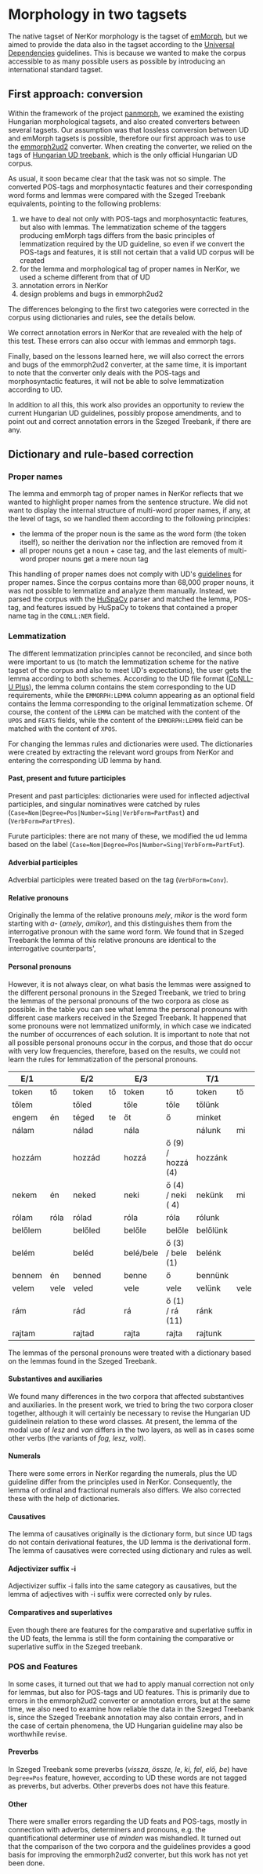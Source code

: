 # Morphology in two tagsets
The native tagset of NerKor morphology is the tagset of [emMorph](https://github.com/dlt-rilmta/emMorph), but we aimed to provide the data also in the tagset according to the [Universal Dependencies](https://universaldependencies.org/) guidelines.
This is because we wanted to make the corpus accessible to as many possible users as possible by introducing an international standard tagset.

## First approach: conversion
Within the framework of the project [panmorph](https://github.com/nytud/panmorph), we examined the existing Hungarian morphological tagsets, and also created converters between several tagsets.
Our assumption was that lossless conversion between UD and emMorph tagsets is possible, therefore our first approach was to use the [emmorph2ud2](https://github.com/vadno/emmorph2ud2) converter.
When creating the converter, we relied on the tags of [Hungarian UD treebank](https://universaldependencies.org/treebanks/hu_szeged/index.html), which is the only official Hungarian UD corpus.

As usual, it soon became clear that the task was not so simple.
The converted POS-tags and morphosyntactic features and their corresponding word forms and lemmas were compared with the Szeged Treebank equivalents, pointing to the following problems:

1. we have to deal not only with POS-tags and morphosyntactic features, but also with lemmas. The lemmatization scheme of the taggers producing emMorph tags differs from the basic principles of lemmatization required by the UD guideline, so even if we convert the POS-tags and features, it is still not certain that a valid UD corpus will be created
1. for the lemma and morphological tag of proper names in NerKor, we used a scheme different from that of UD
1. annotation errors in NerKor
1. design problems and bugs in emmorph2ud2

The differences belonging to the first two categories were corrected in the corpus using dictionaries and rules, see the details below.

We correct annotation errors in NerKor that are revealed with the help of this test. These errors can also occur with lemmas and emmorph tags.

Finally, based on the lessons learned here, we will also correct the errors and bugs of the emmorph2ud2 converter, at the same time, it is important to note that the converter only deals with the POS-tags and morphosyntactic features, it will not be able to solve lemmatization according to UD.

In addition to all this, this work also provides an opportunity to review the current Hungarian UD guidelines, possibly propose amendments, and to point out and correct annotation errors in the Szeged Treebank, if there are any.

## Dictionary and rule-based correction


### Proper names

The lemma and emmorph tag of proper names in NerKor reflects that we wanted to highlight proper names from the sentence structure.
We did not want to display the internal structure of multi-word proper names, if any, at the level of tags, so we handled them according to the following principles:
* the lemma of the proper noun is the same as the word form (the token itself), so neither the derivation nor the inflection are removed from it
* all proper nouns get a noun + case tag, and the last elements of multi-word proper nouns get a mere noun tag

This handling of proper names does not comply with UD's [guidelines](https://universaldependencies.org/u/pos/PROPN.html) for proper names.
Since the corpus contains more than 68,000 proper nouns, it was not possible to lemmatize and analyze them manually.
Instead, we parsed the corpus with the [HuSpaCy](https://github.com/huspacy/huspacy) parser and matched the lemma, POS-tag, and features issued by HuSpaCy to tokens that contained a proper name tag in the `CONLL:NER` field.

### Lemmatization

The different lemmatization principles cannot be reconciled, and since both were important to us (to match the lemmatization scheme for the native tagset of the corpus and also to meet UD's expectations), the user gets the lemma according to both schemes. According to the UD file format  ([CoNLL-U Plus](https://universaldependencies.org/ext-format.html)), the lemma column contains the stem corresponding to the UD requirements, while the `EMMORPH:LEMMA` column appearing as an optional field contains the lemma corresponding to the original lemmatization scheme.
Of course, the content of the `LEMMA` can be matched with the content of the `UPOS` and `FEATS` fields, while the content of the `EMMORPH:LEMMA` field can be matched with the content of `XPOS`.

For changing the lemmas rules and dictionaries were used.
The dictionaries were created by extracting the relevant word groups from NerKor and entering the corresponding UD lemma by hand.

#### Past, present and future participles

Present and past participles: dictionaries were used for inflected adjectival participles, and singular nominatives were catched by rules (`Case=Nom|Degree=Pos|Number=Sing|VerbForm=PartPast`) and (`VerbForm=PartPres`).

Furute participles: there are not many of these, we modified the ud lemma based on the label (`Case=Nom|Degree=Pos|Number=Sing|VerbForm=PartFut`).

#### Adverbial participles

Adverbial participles were treated based on the tag (`VerbForm=Conv`).



#### Relative pronouns

Originally the lemma of the relative pronouns _mely_, _mikor_ is the word form starting with _a-_ (_amely_, _amikor_), and this distinguishes them from the interrogative pronoun with the same word form.
We found that in Szeged Treebank the lemma of this relative pronouns are identical to the interrogative counterparts', 

#### Personal pronouns

However, it is not always clear, on what basis the lemmas were assigned to the different personal pronouns in the Szeged Treebank, we tried to bring the lemmas of the personal pronouns of the two corpora as close as possible.
in the table you can see what lemma the personal pronouns with different case markers received in the Szeged Treebank.
It happened that some pronouns were not lemmatized uniformly, in which case we indicated the number of occurrences of each solution.
It is important to note that not all possible personal pronouns occur in the corpus, and those that do occur with very low frequencies, therefore, based on the results, we could not learn the rules for lemmatization of the personal pronouns.

| E/1     |      | E/2     |    | E/3       |                   | T/1      |      | T/2       |    | T/3      |        |
|---------|------|---------|----|-----------|-------------------|----------|------|-----------|----|----------|--------|
| token   | tő   | token   | tő | token     | tő                | token    | tő   | token     | tő | token    | tő     |
| tőlem   |      | tőled   |    | tőle      | tőle              | tőlünk   |      | tőletek   |    | tőlük    | tőle   |
| engem   | én   | téged   | te | őt        | ő                 | minket   |      | titeket   |    | őket     | ők     |
| nálam   |      | nálad   |    | nála      |                   | nálunk   | mi   | nálatok   |    | náluk    |        |
| hozzám  |      | hozzád  |    | hozzá     | ő (9) / hozzá (4) | hozzánk  |      | hozzátok  |    | hozzájuk | ők     |
| nekem   | én   | neked   |    | neki      | ő (4) / neki ( 4) | nekünk   | mi   | nektek    |    | nekik    | ők     |
| rólam   | róla | rólad   |    | róla      | róla              | rólunk   |      | rólatok   |    | róluk    |        |
| belőlem |      | belőled |    | belőle    | belőle            | belőlünk |      | belőletek |    | belőlük  | belőle |
| belém   |      | beléd   |    | belé/bele | ő (3) / bele (1)  | belénk   |      | belétek   |    | beléjük  |        |
| bennem  | én   | benned  |    | benne     | ő                 | bennünk  |      | bennetek  |    | bennük   |        |
| velem   | vele | veled   |    | vele      | vele              | velünk   | vele | veletek   |    | velük    | vele   |
| rám     |      | rád     |    | rá        | ő (1) / rá (11)   | ránk     |      | rátok     |    | rájuk    | rá     |
| rajtam  |      | rajtad  |    | rajta     | rajta             | rajtunk  |      | rajtatok  |    | rajtuk   |        |
The lemmas of the personal pronouns were treated with a dictionary based on the lemmas found in the Szeged Treebank.

#### Substantives and auxiliaries

We found many differences in the two corpora that affected substantives and auxiliaries.
In the present work, we tried to bring the two corpora closer together, although it will certainly be necessary to revise the Hungarian UD guidelinein relation to these word classes.
At present, the lemma of the modal use of _lesz_ and _van_ differs in the two layers, as well as in cases some other verbs (the variants of _fog, lesz, volt_).

#### Numerals

There were some errors in NerKor regarding the numerals, plus the UD guideline differ from the principles used in NerKor.
Consequently, the lemma of ordinal and fractional numerals also differs.
We also corrected these with the help of dictionaries.

#### Causatives

The lemma of causatives originally is the dictionary form, but since UD tags do not contain derivational features, the UD lemma is the derivational form. The lemma of causatives were corrected using dictionary and rules as well.

#### Adjectivizer suffix -i 

Adjectivizer suffix -i falls into the same category as causatives, but the lemma of adjectives with -i suffix were corrected only by rules. 

#### Comparatives and superlatives

Even though there are features for the comparative and superlative suffix in the UD feats, the lemma is still the form containing the comparative or superlative suffix in the Szeged treebank.

### POS and Features

In some cases, it turned out that we had to apply manual correction not only for lemmas, but also for POS-tags and UD features. This is primarily due to errors in the emmorph2ud2 converter or annotation errors, but at the same time, we also need to examine how reliable the data in the Szeged Treebank is, since the Szeged Treebank annotation may also contain errors, and in the case of certain phenomena, the UD Hungarian guideline may also be worthwhile revise.

#### Preverbs

In Szeged Treebank some preverbs (_vissza, össze, le, ki, fel, elő, be_) have `Degree=Pos` feature, however, according to UD these words are not tagged as preverbs, but adverbs.
Other preverbs does not have this feature.

#### Other

There were smaller errors regarding the UD feats and POS-tags, mostly in connection with adverbs, determiners and pronouns, e.g. the quantificational determiner use of _minden_ was mishandled.
It turned out that the comparison of the two corpora and the guidelines provides a good basis for improving the emmorph2ud2 converter, but this work has not yet been done.
